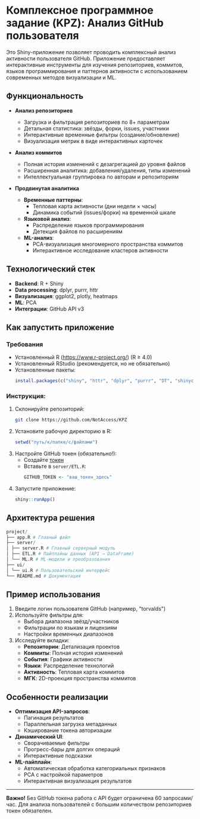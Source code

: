 # Комплексное программное задание (KPZ): Анализ GitHub пользователя

Это Shiny-приложение позволяет проводить комплексный анализ активности пользователя GitHub. Приложение предоставляет интерактивные инструменты для изучения репозиториев, коммитов, языков программирования и паттернов активности с использованием современных методов визуализации и ML.

## Функциональность

- **Анализ репозиториев**
  - Загрузка и фильтрация репозиториев по 8+ параметрам
  - Детальная статистика: звёзды, форки, issues, участники
  - Интерактивные временные фильтры (создание/обновление)
  - Визуализация метрик в виде интерактивных карточек

- **Анализ коммитов**
  - Полная история изменений с дезагрегацией до уровня файлов
  - Расширенная аналитика: добавления/удаления, типы изменений
  - Интеллектуальная группировка по авторам и репозиториям
  
- **Продвинутая аналитика**
  - **Временные паттерны**:
    - Тепловая карта активности (дни недели × часы)
    - Динамика событий (issues/форки) на временной шкале
  - **Языковой анализ**:
    - Распределение языков программирования
    - Детекция файлов по расширениям
  - **ML-анализ**:
    - PCA-визуализация многомерного пространства коммитов
    - Интерактивное исследование кластеров активности
    
## Технологический стек

- **Backend**: R + Shiny
- **Data processing**: dplyr, purrr, httr
- **Визуализация**: ggplot2, plotly, heatmaps
- **ML**: PCA
- **Интеграции**: GitHub API v3

## Как запустить приложение

### Требования

- Установленный R (https://www.r-project.org/) (R ≥ 4.0)
- Установленный RStudio (рекомендуется, но не обязательно)
- Установленные пакеты:
  ```R
  install.packages(c("shiny", "httr", "dplyr", "purrr", "DT", "shinycssloaders", "plotly", "ggplot2", "tidyr", "fastDummies", "shinyjs", "shinyBS"))
  ```

### Инструкция:
1. Склонируйте репозиторий:
   ```bash
   git clone https://github.com/NotAccess/KPZ
   ```
2. Установите рабочую директорию в R:
   ```R
   setwd("путь/к/папке/с/файлами")
   ```
3. Настройте GitHub токен (обязательно!):
   - Создайте [токен](https://github.com/settings/tokens)
   - Вставьте в `server/ETL.R`:
     ```R
     GITHUB_TOKEN <- "ваш_токен_здесь"
     ```
4. Запустите приложение:
   ```R
   shiny::runApp()
   ```

## Архитектура решения

```s
project/ 
├── app.R # Главный файл
├── server/
│ ├── server.R # Главный серверный модуль
│ ├── ETL.R # Пайплайны данных (API → DataFrame)
│ └── ML.R # ML-модели и преобразования
├── ui/
│ └── ui.R # Пользовательский интерфейс
└── README.md # Документация
```


## Пример использования
1. Введите логин пользователя GitHub (например, "torvalds")
2. Используйте фильтры для:
   - Выбора диапазона звёзд/участников
   - Фильтрации по языкам и лицензиям
   - Настройки временных диапазонов
3. Исследуйте вкладки:
   - **Репозитории**: Детализация проектов
   - **Коммиты**: Полная история изменений
   - **События**: Графики активности
   - **Языки**: Распределение технологий
   - **Активность**: Тепловая карта коммитов
   - **МГК**: 2D-проекция пространства коммитов

## Особенности реализации
- **Оптимизация API-запросов**:
  - Пагинация результатов
  - Параллельная загрузка метаданных
  - Кэширование токена авторизации
- **Динамический UI**:
  - Сворачиваемые фильтры
  - Прогресс-бары для долгих операций
  - Интерактивные подсказки
- **ML-пайплайн**:
  - Автоматическая обработка категориальных признаков
  - PCA с настройкой параметров
  - Интерактивная визуализация результатов

---

**Важно!** Без GitHub токена работа с API будет ограничена 60 запросами/час. Для анализа пользователей с большим количеством репозиториев токен обязателен.
